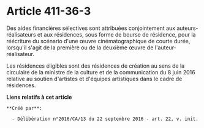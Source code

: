 # Article 411-36-3

Des aides financières sélectives sont attribuées conjointement aux  auteurs-réalisateurs et aux résidences, sous forme de
bourse de  résidence, pour la réécriture du scénario d'une œuvre cinématographique  de courte durée, lorsqu'il s'agit de la
première ou de la deuxième œuvre  de l'auteur-réalisateur.

Les résidences éligibles sont des  résidences de création au sens de la circulaire de la ministre de la  culture et de la
communication du 8 juin 2016 relative au soutien  d'artistes et d'équipes artistiques dans le cadre de résidences.

**Liens relatifs à cet article**

	**Créé par**:

	  - Délibération n°2016/CA/13 du 22 septembre 2016 - art. 22, v. init.
